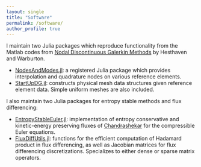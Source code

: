 ```yaml
---
layout: single
title: "Software"
permalink: /software/
author_profile: true
---
```


I maintain two Julia packages which reproduce functionality from the Matlab codes from [Nodal Discontinuous Galerkin Methods](https://link.springer.com/book/10.1007/978-0-387-72067-8) by Hesthaven and Warburton.
- [NodesAndModes.jl](https://github.com/jlchan/NodesAndModes.jl): a registered Julia package which provides interpolation and quadrature nodes on various reference elements.  
- [StartUpDG.jl](https://github.com/jlchan/StartUpDG.jl): constructs physical mesh data structures given reference element data. Simple uniform meshes are also included.

I also maintain two Julia packages for entropy stable methods and flux differencing:
- [EntropyStableEuler.jl](https://github.com/jlchan/EntropyStableEuler.jl): implementation of entropy conservative and kinetic-energy preserving fluxes of [Chandrashekar](https://arxiv.org/abs/1209.4994) for the compressible Euler equations.
- [FluxDiffUtils.jl](https://github.com/jlchan/FluxDiffUtils.jl): functions for the efficient computation of Hadamard product in flux differencing, as well as Jacobian matrices for flux differencing discretizations. Specializes to either dense or sparse matrix operators. 

